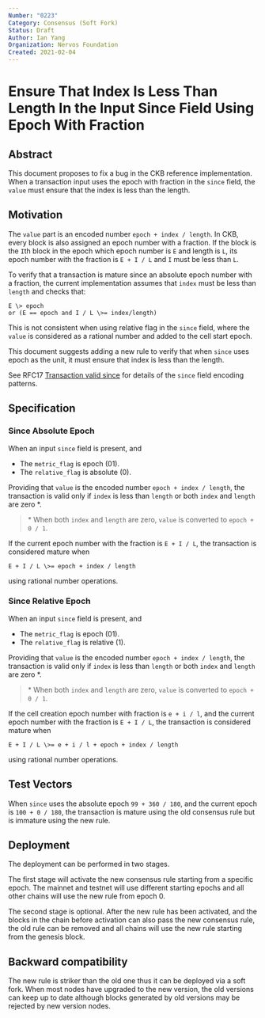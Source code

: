```yaml
---
Number: "0223"
Category: Consensus (Soft Fork)
Status: Draft
Author: Ian Yang
Organization: Nervos Foundation
Created: 2021-02-04
---
```


# Ensure That Index Is Less Than Length In the Input Since Field Using Epoch With Fraction

## Abstract

This document proposes to fix a bug in the CKB reference implementation. When a transaction input uses the epoch with fraction in the `since` field, the `value` must ensure that the index is less than the length.

## Motivation

The `value` part is an encoded number `epoch + index / length`. In CKB, every block is also assigned an epoch number with a fraction. If the block is the `I`th block in the epoch which epoch number is `E` and length is `L`, its epoch number with the fraction is `E + I / L` and `I` must be less than `L`. 

To verify that a transaction is mature since an absolute epoch number with a fraction, the current implementation assumes that `index` must be less than `length` and checks that:

```
E \> epoch
or (E == epoch and I / L \>= index/length)
```

This is not consistent when using relative flag in the `since` field, where the `value` is considered as a rational number and added to the cell start epoch.

This document suggests adding a new rule to verify that when `since` uses epoch as the unit, it must ensure that index is less than the length.

See RFC17 [Transaction valid since](../0017-tx-valid-since/0017-tx-valid-since.md) for details of the `since` field encoding patterns.

## Specification

### Since Absolute Epoch

When an input `since` field is present, and

* The `metric_flag` is epoch (01).
* The `relative_flag` is absolute (0).

Providing that `value` is the encoded number `epoch + index / length`, the transaction is valid only if `index` is less than `length` or both `index` and `length` are zero \*.

> \* When both `index` and `length` are zero, `value` is converted to `epoch + 0 / 1`. 

If the current epoch number with the fraction is `E + I / L`, the transaction is considered mature when

```
E + I / L \>= epoch + index / length
```

using rational number operations.

### Since Relative Epoch

When an input `since` field is present, and

* The `metric_flag` is epoch (01).
* The `relative_flag` is relative (1).

Providing that `value` is the encoded number `epoch + index / length`, the transaction is valid only if `index` is less than `length` or both `index` and `length` are zero \*.

> \* When both `index` and `length` are zero, `value` is converted to `epoch + 0 / 1`. 

If the cell creation epoch number with fraction is `e + i / l`, and the current epoch number with the fraction is `E + I / L`, the transaction is considered mature when

```
E + I / L \>= e + i / l + epoch + index / length
```

using rational number operations.

## Test Vectors

When `since` uses the absolute epoch `99 + 360 / 180`, and the current epoch is `100 + 0 / 180`, the transaction is mature using the old consensus rule but is immature using the new rule.

## Deployment

The deployment can be performed in two stages.

The first stage will activate the new consensus rule starting from a specific epoch. The mainnet and testnet will use different starting epochs and all other chains will use the new rule from epoch 0.

The second stage is optional. After the new rule has been activated, and the blocks in the chain before activation can also pass the new consensus rule, the old rule can be removed and all chains will use the new rule starting from the genesis block.

## Backward compatibility

The new rule is striker than the old one thus it can be deployed via a soft fork. When most nodes have upgraded to the new version, the old versions can keep up to date although blocks generated by old versions may be rejected by new version nodes. 
